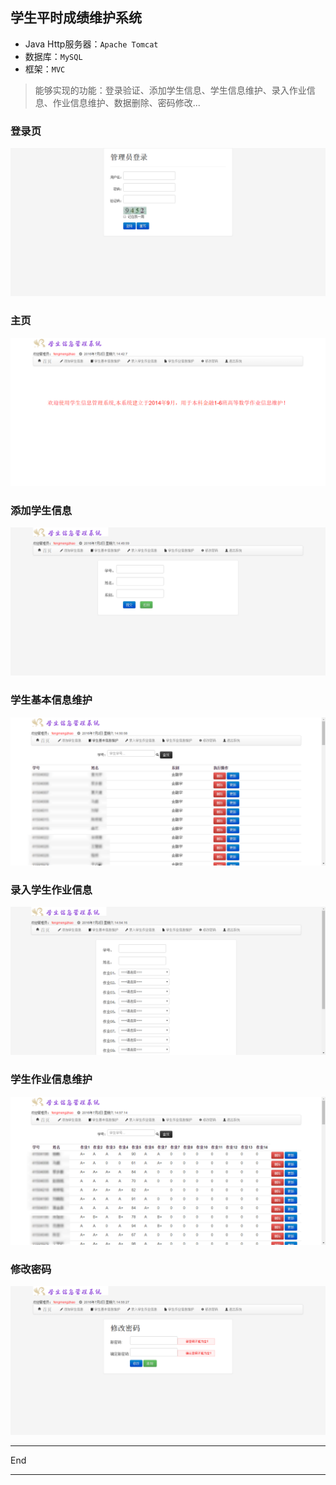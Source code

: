 ## 学生平时成绩维护系统

- Java Http服务器：`Apache Tomcat`
- 数据库：`MySQL`
- 框架：`MVC`

> 能够实现的功能：登录验证、添加学生信息、学生信息维护、录入作业信息、作业信息维护、数据删除、密码修改...

### 登录页

![sign in](images/students_project_sign_in.png)

### 主页

![home page](images/students_project_home_page.png)

### 添加学生信息

![student add](images/students_project_add.png)

### 学生基本信息维护

![students maintain](images/students_project_maintain.png)

### 录入学生作业信息

![grade add](images/students_project_grade_add.png)

### 学生作业信息维护

![grade maintain](images/students_project_grade_maintain.png)

### 修改密码

![change passwd](images/students_project_passwd_change.png)

---

End

---
